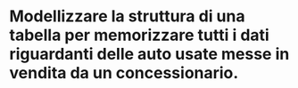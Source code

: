 # Modellizzare la struttura di una tabella per memorizzare tutti i dati riguardanti delle auto usate messe in vendita da un concessionario.